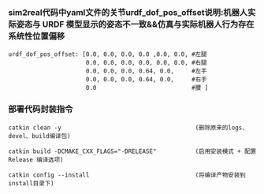 ###  sim2real代码中yaml文件的关节urdf_dof_pos_offset说明:机器人实际姿态与 URDF 模型显示的姿态不一致&&仿真与实际机器人行为存在系统性位置偏移
```
urdf_dof_pos_offset: [0.0, 0.0, 0.0, 0.0 ,0.0, 0.0, #左腿
                      0.0, 0.0, 0.0, 0.0, 0.0, 0.0, #右腿
                      0.0, 0.0, 0.0, 0.64, 0.0,     #左手                    
                      0.0, 0.0, 0.0, 0.64, 0.0,     #右手                     
                      0.0                           #腰 ]
```


### 部署代码封装指令
```
catkin clean -y                                      (删除原来的logs、devel、build编译包)
```
```
catkin build -DCMAKE_CXX_FLAGS="-DRELEASE"           (启用安装模式 + 配置 Release 编译选项)
```
```
catkin config --install                              (将编译产物安装到install目录下)
```
